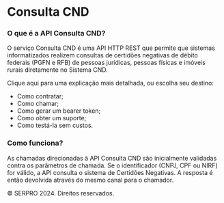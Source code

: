 # Consulta CND
### O que é a API Consulta CND?

O serviço Consulta CND é uma API HTTP REST que permite que sistemas informatizados realizem consultas de certidões negativas de débito federais (PGFN e RFB) de pessoas jurídicas, pessoas físicas e imóveis rurais diretamente no Sistema CND.

Clique aqui para uma explicação mais detalhada, ou escolha seu destino:

* Como contratar;
* Como chamar;
* Como gerar um bearer token;
* Como obter um suporte;
* Como testá-la sem custos.

### Como funciona? 

As chamadas direcionadas à API Consulta CND são inicialmente validadas contra os parâmetros de chamada. Se o identificador (CNPJ, CPF ou NIRF) for válido, a API consulta o sistema de Certidões Negativas. A resposta é então devolvida através do mesmo canal para o chamador. 

© SERPRO 2024. Direitos reservados.
